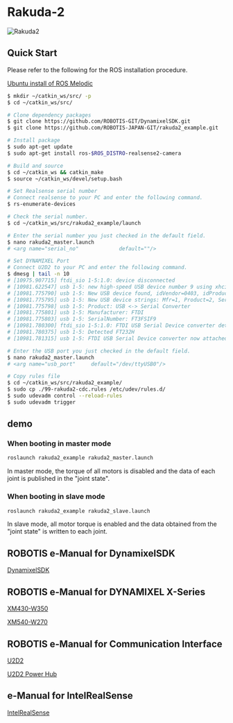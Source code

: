 # Rakuda-2
![Rakuda2](https://user-images.githubusercontent.com/41886736/118063868-dd2bb580-b3d4-11eb-804c-80fe71bc2e1a.png)

## Quick Start

Please refer to the following for the ROS installation procedure.

[Ubuntu install of ROS Melodic](http://wiki.ros.org/melodic/Installation/Ubuntu)

```bash
$ mkdir ~/catkin_ws/src/ -p
$ cd ~/catkin_ws/src/

# Clone dependency packages
$ git clone https://github.com/ROBOTIS-GIT/DynamixelSDK.git
$ git clone https://github.com/ROBOTIS-JAPAN-GIT/rakuda2_example.git

# Install package
$ sudo apt-get update
$ sudo apt-get install ros-$ROS_DISTRO-realsense2-camera

# Build and source
$ cd ~/catkin_ws && catkin_make
$ source ~/catkin_ws/devel/setup.bash

# Set Realsense serial number
# Connect realsense to your PC and enter the following command.
$ rs-enumerate-devices

# Check the serial number.
$ cd ~/catkin_ws/src/rakuda2_example/launch

# Enter the serial number you just checked in the default field.
$ nano rakuda2_master.launch
# <arg name="serial_no"             default=""/>

# Set DYNAMIXEL Port
# Connect U2D2 to your PC and enter the following command.
$ dmesg | tail -n 10
# [10975.907715] ftdi_sio 1-5:1.0: device disconnected
# [10981.622547] usb 1-5: new high-speed USB device number 9 using xhci_hcd
# [10981.775790] usb 1-5: New USB device found, idVendor=0403, idProduct=6014, bcdDevice= 9.00
# [10981.775795] usb 1-5: New USB device strings: Mfr=1, Product=2, SerialNumber=3
# [10981.775798] usb 1-5: Product: USB <-> Serial Converter
# [10981.775801] usb 1-5: Manufacturer: FTDI
# [10981.775803] usb 1-5: SerialNumber: FT3FSIF9
# [10981.780300] ftdi_sio 1-5:1.0: FTDI USB Serial Device converter detected
# [10981.780375] usb 1-5: Detected FT232H
# [10981.781315] usb 1-5: FTDI USB Serial Device converter now attached to ttyUSB0

# Enter the USB port you just checked in the default field.
$ nano rakuda2_master.launch
# <arg name="usb_port"     default="/dev/ttyUSB0"/>

# Copy rules file
$ cd ~/catkin_ws/src/rakuda2_example/
$ sudo cp ./99-rakuda2-cdc.rules /etc/udev/rules.d/
$ sudo udevadm control --reload-rules
$ sudo udevadm trigger
```

## demo
### When booting in master mode
```bash
roslaunch rakuda2_example rakuda2_master.launch
```
In master mode, the torque of all motors is disabled and the data of each joint is published in the "joint state".

### When booting in slave mode
```bash
roslaunch rakuda2_example rakuda2_slave.launch
```
In slave mode, all motor torque is enabled and the data obtained from the "joint state" is written to each joint.

## ROBOTIS e-Manual for DynamixelSDK
[DynamixelSDK](https://emanual.robotis.com/docs/en/software/dynamixel/dynamixel_sdk/overview/)

## ROBOTIS e-Manual for DYNAMIXEL X-Series
[XM430-W350](https://emanual.robotis.com/docs/en/dxl/x/xm430-w350/)

[XM540-W270](https://emanual.robotis.com/docs/en/dxl/x/xm540-w270/)

## ROBOTIS e-Manual for Communication Interface
[U2D2](https://emanual.robotis.com/docs/en/parts/interface/u2d2/)

[U2D2 Power Hub](https://emanual.robotis.com/docs/en/parts/interface/u2d2_power_hub/)

## e-Manual for IntelRealSense
[IntelRealSense](https://github.com/IntelRealSense/realsense-ros)

